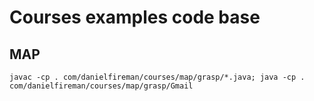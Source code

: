 # Courses examples code base

## MAP

```{sh}
javac -cp . com/danielfireman/courses/map/grasp/*.java; java -cp .  com/danielfireman/courses/map/grasp/Gmail
```